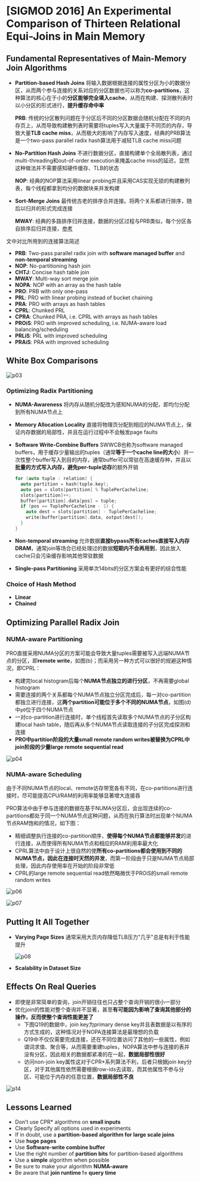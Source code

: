 # [SIGMOD 2016] An Experimental Comparison of Thirteen Relational Equi-Joins in Main Memory

## Fundamental Representatives of Main-Memory Join Algorithms

- **Partition-based Hash Joins**
  将输入数据根据连接的属性分区为小的数据分区，从而两个参与连接的关系对应的分区数据也可以称为**co-partitions**，这种算法的核心在于小的**分区能够完全填入cache**，从而在构建、探测散列表时以小分区的形式进行，**提升缓存命中率**

  **PRB**: 传统的分区散列问题在于分区后不同的分区数据会随机分配在不同的内存页上，从而导致构建散列表时需要将tuples写入大量属于不同页的内存，导致大量**TLB cache miss**，从而极大的影响了内存写入速度，经典的PRB算法是一个two-pass parallel radix hash算法用于减轻TLB cache miss问题
- **No-Partition Hash Joins**
  不进行数据分区，直接构建单个全局散列表，通过multi-threading和out-of-order execution来掩盖cache miss的延迟，显然这种做法并不需要感知硬件缓存、TLB的状态

  **NOP**: 经典的NOP算法采用linear probing并且采用CAS实现无锁的构建散列表，每个线程都拿到均分的数据块来并发构建
- **Sort-Merge Joins**
  最传统古老的排序合并连接。将两个关系都进行排序，随后以归并的形式完成连接

  **MWAY**: 经典的多路排序归并连接，数据的分区过程与PRB类似，每个分区各自排序后归并连接，[参考](https://github.com/JasonYuchen/notes/blob/master/cmu15.445/11.Join_Algorithms.md#%E6%8E%92%E5%BA%8F%E5%BD%92%E5%B9%B6%E8%BF%9E%E6%8E%A5-sort-merge-join)

文中对比所用到的连接算法简述

- **PRB**: Two-pass parallel radix join with **software managed buffer** and **non-temporal streaming**
- **NOP**: No-partitioning hash join
- **CHTJ**: Concise hash table join
- **MWAY**: Multi-way sort merge join
- **NOPA**: NOP with an array as the hash table
- **PRO**: PRB with only one-pass
- **PRL**: PRO with linear probing instead of bucket chaining
- **PRA**: PRO with arrays as hash tables
- **CPRL**: Chunked PRL
- **CPRA**: Chunked PRA, i.e. CPRL with arrays as hash tables
- **PROiS**: PRO with improved scheduling, i.e. NUMA-aware load balancing/scheduling
- **PRLiS**: PRL with improved scheduling
- **PRAiS**: PRA with improved scheduling

## White Box Comparisons

![p03](images/eqjoin03.png)

### Optimizing Radix Partitioning

- **NUMA-Awareness**
  将内存从随机分配改为感知NUMA的分配，即均匀分配到所有NUMA节点上
- **Memory Allocation Locality**
  直接将物理页分配到相应的NUMA节点上，保证内存数据的局部性，并且在运行过程中不会触发page faults
- **Software Write-Combine Buffers**
  SWWCB也称为software managed buffers，用于缓存少量输出的tuples（通常**等于一个cache line的大小**）并一次性整个buffer写入到目的内存，通常buffer可以常驻在高速缓存种，并且以**批量的方式写入内存，避免per-tuple访存**的额外开销

  ```C++
  for (auto tuple : relation) {
    auto partition = hash(tuple.key);
    auto pos = slots[partition] % TuplePerCacheline;
    slots[partition]++;
    buffer[partition].data[pos] = tuple;
    if (pos == TuplePerCacheline - 1) {
      auto dest = slots[partition] - TuplePerCacheline;
      write(buffer[partition].data, output[dest]);
    }
  }
  ```

- **Non-temporal streaming**
  允许数据**直接bypass所有caches直接写入内存DRAM**，通常join等场合已经处理过的数据**短期内不会再用到**，因此放入cache只会污染缓存影响其他常驻数据
- **Single-pass Partitioning**
  采用单次14bits的分区方案会有更好的综合性能

### Choice of Hash Method

- **Linear**
- **Chained**

## Optimizing Parallel Radix Join

### NUMA-aware Partitioning

PRO直接采用NUMA分区的方案可能会导致大量tuples需要被写入远端NUMA节点的分区，即**remote write**，如图(b)；而采用另一种方式可以很好的规避这种情况，即CPRL：

- 构建完local histogram后每个**NUMA节点独立的进行分区**，不再需要global histogram
- 需要连接的两个关系都每个NUMA节点独立分区完成后，每一对co-partition都独立进行连接，这**两个partition可能位于多个不同的NUMA节点**，如图(d)中`p0`位于四个NUMA节点
- 一对co-partition进行连接时，单个线程首先读取多个NUMA节点的子分区构建local hash table，随后再从多个NUMA节点读取连接的子分区完成探测和连接
- **PRO中partition阶段的大量small remote random writes被替换为CPRL中join阶段的少量large remote sequential read**

![p04](images/eqjoin04.png)

### NUMA-aware Scheduling

由于不同NUMA节点的local、remote访存带宽各有不同，在co-partitions进行连接时，尽可能提高CPU/RAM的利用率能够显著增大连接吞

PRO算法中由于参与连接的数据在基于NUMA分区后，会出现连续的co-partitions都处于同一个NUMA节点这种问题，从而在执行算法时出现单个NUMA节点RAM饱和的情况，如下图：

- 精细调整执行连接的co-partition顺序，**使得每个NUMA节点都能够并发**的进行连接，从而使得所有NUMA节点和相应的RAM利用率最大化
- CPRL算法中由于设计上很自然的使**所有co-partitions都会使用到不同的NUMA节点，因此在连接时天然的并发**，而第一阶段由于只是NUMA节点局部处理，因此内存使用率在开始的阶段非常低
- CPRL的large remote sequential read依然略微优于PROiS的small remote random writes

![p06](images/eqjoin06.png)

![p07](images/eqjoin07.png)

## Putting It All Together

- **Varying Page Sizes**
  通常采用大页内存降低TLB压力"几乎"总是有利于性能提升

  ![p08](images/eqjoin08.png)

- **Scalability in Dataset Size**

## Effects On Real Queries

- 即使是非常简单的查询，join开销往往也只占整个查询开销的很小一部分
- 优化join的性能对整个查询并不显著，甚至**有可能因为影响了查询其他部分的操作，反而使整个查询性能更差了**
  - 下图Q19的数据中，join key为primary dense key并且表数据是以有序的方式生成的，这种情况对于NOPA连接算法是最理想的负载
  - Q19中不仅仅需要完成连接，还在不同位置访问了其他的一些属性，例如谓词求值、聚合等，从而需要重建tuples，NOPA算法中参与连接的表并没有分区，因此相关的数据都紧凑的在一起，**数据局部性很好**
  - 访问non-join key属性这对于CPR*系列算法不利，后者只根据join key分区，对于其他属性依然需要根据row-ids去读取，而其他属性不参与分区、可能位于内存的任意位置，**数据局部性不良**

![p14](images/eqjoin14.png)

## Lessons Learned

- Don’t use CPR* algorithms on **small inputs**
- Clearly Specify all options used in experiments
- If in doubt, use a **partition-based algorithm for large scale joins**
- Use **huge pages**
- Use **Software-write combine buffer**
- Use the right number of **partition bits** for partition-based algorithms
- Use a **simple** algorithm when possible
- Be sure to make your algorithm **NUMA-aware**
- Be aware that **join runtime != query time**

